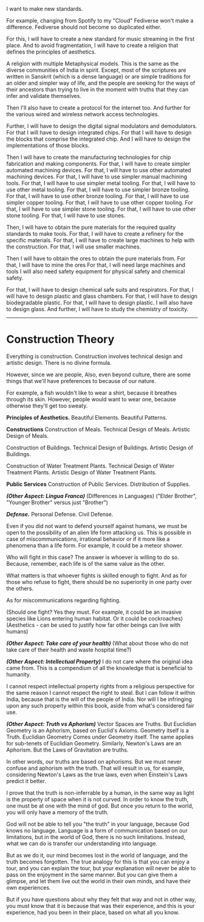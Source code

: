 I want to make new standards.

For example, changing from Spotify to my "Cloud" Fediverse won't make a difference.
Fediverse should not become so duplicated either.

For this, I will have to create a new standard for music streaming in the first place.
And to avoid fragmentation, I will have to create a religion that defines the principles of aesthetics.

A religion with multiple Metaphysical models.
This is the same as the diverse communities of India in spirit. Except, most of the scriptures are written in Sanskrit (which is a dense language) or are simple traditions for an older and simpler way of life, and the people are seeking for the ways of their ancestors than trying to live in the moment with truths that they can infer and validate themselves.

Then I'll also have to create a protocol for the internet too.
And further for the various wired and wireless network access technologies.

Further, I will have to design the digital signal modulators and demodulators.
For that I will have to design integrated chips.
For that I will have to design the blocks that comprise the integrated chip.
And I will have to design the implementations of those blocks.

Then I will have to create the manufacturing technologies for chip fabrication and making components.
For that, I will have to create simpler automated machining devices.
For that, I will have to use other automated machining devices.
For that, I will have to use simpler manual machining tools.
For that, I will have to use simpler metal tooling.
For that, I will have to use other metal tooling.
For that, I will have to use simpler bronze tooling.
For that, I will have to use other bronze tooling.
For that, I will have to use simpler copper tooling.
For that, I will have to use other copper tooling.
For that, I will have to use simpler stone tooling.
For that, I will have to use other stone tooling.
For that, I will have to use stones.

Then, I will have to obtain the pure materials for the required quality standards to make tools.
For that, I will have to create a refinery for the specific materials.
For that, I will have to create large machines to help with the construction.
For that, I will use smaller machines.

Then I will have to obtain the ores to obtain the pure materials from.
For that, I will have to mine the ores
For that, I will need large machines and tools
I will also need safety equipment for physical safety and chemical safety.

For that, I will have to design chemical safe suits and respirators.
For that, I will have to design plastic and glass chambers.
For that, I will have to design biodegradable plastic.
For that, I will have to design plastic.
I will also have to design glass.
And further, I will have to study the chemistry of toxicity.

---
# Construction Theory
Everything is construction.
Construction involves technical design and artistic design.
There is no divine formula.

However, since we are people, 
Also, even beyond culture, there are some things that we'll have preferences to because of our nature.

For example, a fish wouldn't like to wear a shirt, because it breathes through its skin.
However, people would want to wear one, because otherwise they'll get too sweaty.

**Principles of Aesthetics.**
Beautiful Elements.
Beautiful Patterns.

**Constructions**
Construction of Meals.
Technical Design of Meals.
Artistic Design of Meals.

Construction of Buildings.
Technical Design of Buildings.
Artistic Design of Buildings.

Construction of Water Treatment Plants.
Technical Design of Water Treatment Plants.
Artistic Design of Water Treatment Plants.

**Public Services**
Construction of Public Services.
Distribution of Supplies.

***(Other Aspect: Lingua Franca)***
(Differences in Languages)
("Elder Brother", "Younger Brother" versus just "Brother")

***Defense.***
Personal Defense.
Civil Defense.

Even if you did not want to defend yourself against humans, we must be open to the possibility of an alien life form attacking us.
This is possible in case of miscommunications, irrational behavior or if it more like a phenomena than a life form.
For example, it could be a meteor shower.

Who will fight in this case?
The answer is whoever is willing to do so.
Because, remember, each life is of the same value as the other.

What matters is that whoever fights is skilled enough to fight.
And as for those who refuse to fight, there should be no superiority in one party over the others.

As for miscommunications regarding fighting.

(Should one fight? Yes they must. For example, it could be an invasive species like Lions entering human habitat. Or it could be cockroaches)
(Aesthetics - can be used to justify how far other beings can live with humans)

***(Other Aspect: Take care of your health)***
(What about those who do not take care of their health and waste hospital time?)

***(Other Aspect: Intellectual Property)***
I do not care where the original idea came from. This is a compendium of all the knowledge that is beneficial to humanity.

I cannot respect intellectual property rights from a religious perspective for the same reason I cannot respect the right to steal. But I can follow it within India, because that is the will of the people of India. Nor will I be infringing upon any such property within this book, aside from what's considered fair use.

***(Other Aspect: Truth vs Aphorism)***
Vector Spaces are Truths.
But Euclidian Geometry is an Aphorism, based on Euclid's Axioms.
Geometry itself is a Truth.
Euclidian Geometry Comes under Geometry itself.
The same applies for sub-tenets of Euclidian Geometry.
Similarly, Newton's Laws are an Aphorism.
But the Laws of Gravitation are truths.

In other words, our truths are based on aphorisms.
But we must never confuse and aphorism with the truth.
That will result in us, for example, considering Newton's Laws as the true laws, even when Einstein's Laws predict it better.

I prove that the truth is non-inferrable by a human, in the same way as light is the property of space when it is not curved. In order to know the truth, one must be at one with the mind of god. But once you return to the world, you will only have a memory of the truth.

God will not be able to tell you "the truth" in your language, because God knows no language. Language is a form of communication based on our limitations, but in the world of God, there is no such limitations. Instead, what we can do is transfer our understanding into language.

But as we do it, our mind becomes lost in the world of language, and the truth becomes forgotten. The true analogy for this is that you can enjoy a tour, and you can explain the tour, but your explanation will never be able to pass on the enjoyment in the same manner. But you can give them a glimpse, and let them live out the world in their own minds, and have their own experiences.

But if you have questions about why they felt that way and not in other way, you must know that it is because that was their experience, and this is your experience, had you been in their place, based on what all you know.